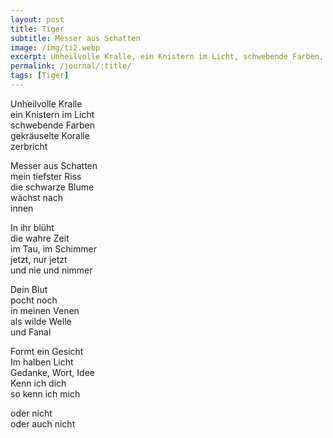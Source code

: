 ```yaml
---
layout: post
title: Tiger
subtitle: Messer aus Schatten
image: /img/ti2.webp
excerpt: Unheilvolle Kralle, ein Knistern im Licht, schwebende Farben, gekräuselte Koralle zerbricht ...
permalink: /journal/:title/
tags: [Tiger]
---
```

Unheilvolle Kralle  
ein Knistern im Licht  
schwebende Farben  
gekräuselte Koralle  
zerbricht  

Messer aus Schatten  
mein tiefster Riss  
die schwarze Blume  
wächst nach  
innen  

In ihr blüht  
die wahre Zeit  
im Tau, im Schimmer  
jetzt, nur jetzt  
und nie und nimmer  

Dein Blut  
pocht noch  
in meinen Venen  
als wilde Welle  
und Fanal  

Formt ein Gesicht  
Im halben Licht  
Gedanke, Wort, Idee  
Kenn ich dich  
so kenn ich mich  

oder nicht  
oder auch nicht  